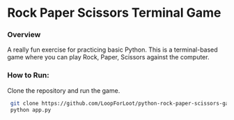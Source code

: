 # Rock Paper Scissors Terminal Game

### Overview
A really fun exercise for practicing basic Python. This is a terminal-based game where you can play Rock, Paper, Scissors against the computer.

### How to Run:
Clone the repository and run the game.
   ```bash
    git clone https://github.com/LoopForLoot/python-rock-paper-scissors-game.git
    python app.py

